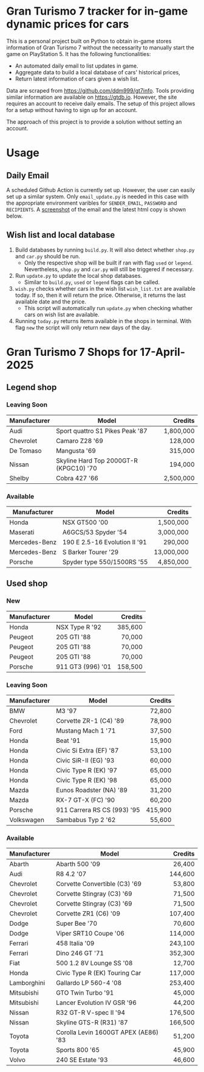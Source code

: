 # Gran Turismo 7 tracker for in-game dynamic prices for cars

This is a personal project built on Python to obtain in-game stores information of Gran Turismo 7 without the necessarity to manually start the game on PlayStation 5. It has the following functionalities:

- An automated daily email to list updates in game.
- Aggregate data to build a local database of cars' historical prices,
- Return latest information of cars given a wish list.

Data are scraped from https://github.com/ddm999/gt7info. Tools providing similar information are available on https://gtdb.io. However, the site requires an account to receive daily emails. The setup of this project allows for a setup without having to sign up for an account.

The approach of this project is to provide a solution without setting an account.

# Usage

## Daily Email

A scheduled Github Action is currently set up. However, the user can easily set up a similar system. Only `email_update.py` is needed in this case with the appropriate environment varibles for `SENDER_EMAIL`, `PASSWORD` and `RECIPIENTS`. A [screenshot](https://raw.githubusercontent.com/marcohoucheng/Gran-Turismo-7-Price-Tracker/main/data/email_screenshot.png) of the email and the latest html copy is shown below.

## Wish list and local database

1. Build databases by running `build.py`. It will also detect whether `shop.py` and `car.py` should be run.
    - Only the respective shop will be built if ran with flag `used` or `legend`. Nevertheless, `shop.py` and `car.py` will still be triggered if necessary.
2. Run `update.py` to update the local shop databases.
    - Similar to `build.py`, `used` or `legend` flags can be called.
3. `wish.py` checks whether cars in the wish list `wish_list.txt` are available today. If so, then it will return the price. Otherwise, it returns the last available date and the price.
    - This script will automatically run `update.py` when checking whather cars on wish list are available.
4. Running `today.py` returns items available in the shops in terminal. With flag `new` the script will only return new days of the day.


# Gran Turismo 7 Shops for 17-April-2025



## Legend shop

### Leaving Soon
 | Manufacturer | Model | Credits |
 | --- | --- | --: |
|Audi|Sport quattro S1 Pikes Peak '87|1,800,000|
|Chevrolet|Camaro Z28 '69|128,000|
|De Tomaso|Mangusta '69|315,000|
|Nissan|Skyline Hard Top 2000GT-R (KPGC10) '70|194,000|
|Shelby|Cobra 427 '66|2,500,000|

### Available
 | Manufacturer | Model | Credits |
 | --- | --- | --: |
|Honda|NSX GT500 '00|1,500,000|
|Maserati|A6GCS/53 Spyder '54|3,000,000|
|Mercedes-Benz|190 E 2.5-16 Evolution II '91|290,000|
|Mercedes-Benz|S Barker Tourer '29|13,000,000|
|Porsche|Spyder type 550/1500RS '55|4,850,000|


## Used shop

### New
 | Manufacturer | Model | Credits |
 | --- | --- | --: |
|Honda|NSX Type R '92|385,600|
|Peugeot|205 GTI '88|70,000|
|Peugeot|205 GTI '88|70,000|
|Peugeot|205 GTI '88|70,000|
|Porsche|911 GT3 (996) '01|158,500|

### Leaving Soon
 | Manufacturer | Model | Credits |
 | --- | --- | --: |
|BMW|M3 '97|72,800|
|Chevrolet|Corvette ZR-1 (C4) '89|78,900|
|Ford|Mustang Mach 1 '71|37,500|
|Honda|Beat '91|15,900|
|Honda|Civic Si Extra (EF) '87|53,100|
|Honda|Civic SiR-II (EG) '93|60,000|
|Honda|Civic Type R (EK) '97|65,000|
|Honda|Civic Type R (EK) '98|65,000|
|Mazda|Eunos Roadster (NA) '89|31,200|
|Mazda|RX-7 GT-X (FC) '90|60,200|
|Porsche|911 Carrera RS CS (993) '95|415,900|
|Volkswagen|Sambabus Typ 2 '62|55,600|

### Available
 | Manufacturer | Model | Credits |
 | --- | --- | --: |
|Abarth|Abarth 500 '09|26,400|
|Audi|R8 4.2 '07|144,600|
|Chevrolet|Corvette Convertible (C3) '69|53,800|
|Chevrolet|Corvette Stingray (C3) '69|71,500|
|Chevrolet|Corvette Stingray (C3) '69|71,500|
|Chevrolet|Corvette ZR1 (C6) '09|107,400|
|Dodge|Super Bee '70|70,600|
|Dodge|Viper SRT10 Coupe '06|114,000|
|Ferrari|458 Italia '09|243,100|
|Ferrari|Dino 246 GT '71|352,300|
|Fiat|500 1.2 8V Lounge SS '08|12,700|
|Honda|Civic Type R (EK) Touring Car|117,000|
|Lamborghini|Gallardo LP 560-4 '08|253,400|
|Mitsubishi|GTO Twin Turbo '91|45,000|
|Mitsubishi|Lancer Evolution IV GSR '96|44,200|
|Nissan|R32 GT-R V-spec II '94|176,500|
|Nissan|Skyline GTS-R (R31) '87|166,500|
|Toyota|Corolla Levin 1600GT APEX (AE86) '83|51,200|
|Toyota|Sports 800 '65|45,900|
|Volvo|240 SE Estate '93|46,600|
